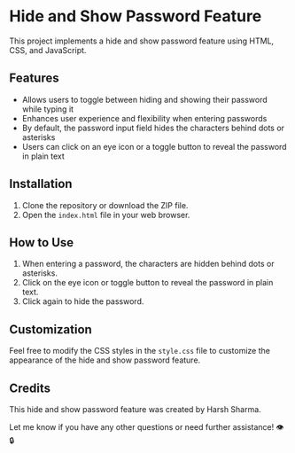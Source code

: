 # Hide and Show Password Feature

This project implements a hide and show password feature using HTML, CSS, and JavaScript.

## Features

- Allows users to toggle between hiding and showing their password while typing it
- Enhances user experience and flexibility when entering passwords
- By default, the password input field hides the characters behind dots or asterisks
- Users can click on an eye icon or a toggle button to reveal the password in plain text

## Installation

1. Clone the repository or download the ZIP file.
2. Open the `index.html` file in your web browser.

## How to Use

1. When entering a password, the characters are hidden behind dots or asterisks.
2. Click on the eye icon or toggle button to reveal the password in plain text.
3. Click again to hide the password.

## Customization

Feel free to modify the CSS styles in the `style.css` file to customize the appearance of the hide and show password feature.

## Credits

This hide and show password feature was created by Harsh Sharma.

Let me know if you have any other questions or need further assistance! 👁️🔒
